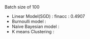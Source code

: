 Batch size of 100
<ul>
  <li>Linear Model(SGD) : finacc : 0.4907</li>
  <li>Burnoulli model : </li>
  <li>Naive Bayesian model : </li>
  <li>K means Clustering : </li>
</ul>
